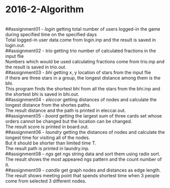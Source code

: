 # 2016-2-Algorithm
<br>
##assignment01 - <em>login</em>
  getting total number of users logged-in the game during specified time on the specified days<br>
  Total logged-in user data come from login.inp and the result is saved in login.out.
<br>
##assignment02 - <em>trio</em>
  getting trio number of calculated fractions in the input flie<br>
  Numbers which would be used calculating fractions come from trio.inp and the result is saved in trio.out.
<br>
##assignment03 - <em>bhi</em>
  getting x, y location of stars from the input flie<br>
  if there are three stars in a group, the longest distance among them is the bhi.<br>
  This program finds the shortest bhi from all the stars from the bhi.inp and the shortest bhi is saved in bhi.out.
<br>
##assignment04 - <em>eleccar</em>
  getting distances of nodes and calculate the longest distance from the shortes paths.<br>
  The result distance and the path is printed in eleccar.out.
<br>
##assignment05 - <em>board</em>
  getting the largest sum of three cards set whose orders cannot be changed but the location can be changed.<br>
  The result score is printed in board.out.
<br>
##assignment06 - <em>laundry</em>
  getting the distances of nodes and calculate the longest time for visiting all of the nodes.<br>
  But it should be shorter than limited time T.<br>
  The result path is printed in laundry.inp.
<br>
##assignment08 - <em>ngs</em>
  get ngs string data and sort them using radix sort. <br>
  The result shows the most appeared ngs pattern and the count number of it.
  <br>
##assignment09 - <em>candle</em>
  get graph nodes and distances as edge length.<br>
  The result shows meeting point that spends shortest time when 3 people come from selected 3 different nodes.
